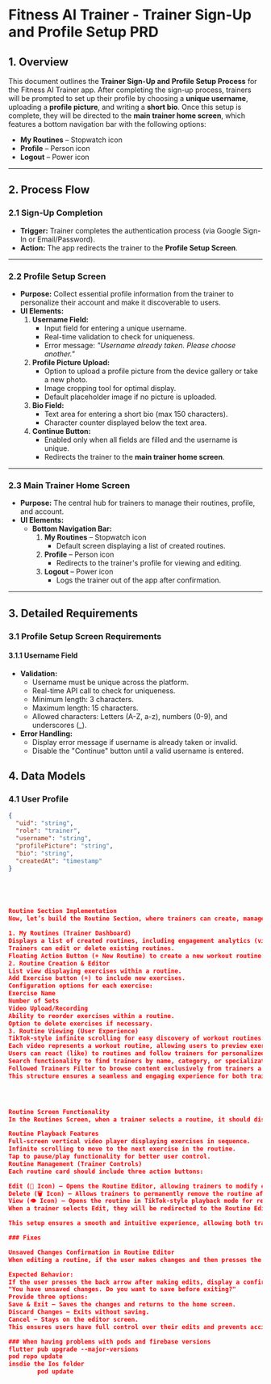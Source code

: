 # Fitness AI Trainer - Trainer Sign-Up and Profile Setup PRD

## 1. Overview
This document outlines the **Trainer Sign-Up and Profile Setup Process** for the Fitness AI Trainer app. After completing the sign-up process, trainers will be prompted to set up their profile by choosing a **unique username**, uploading a **profile picture**, and writing a **short bio**. Once this setup is complete, they will be directed to the **main trainer home screen**, which features a bottom navigation bar with the following options:
- **My Routines** – Stopwatch icon
- **Profile** – Person icon
- **Logout** – Power icon

---

## 2. Process Flow

### 2.1 Sign-Up Completion
- **Trigger:** Trainer completes the authentication process (via Google Sign-In or Email/Password).
- **Action:** The app redirects the trainer to the **Profile Setup Screen**.

---

### 2.2 Profile Setup Screen
- **Purpose:** Collect essential profile information from the trainer to personalize their account and make it discoverable to users.
- **UI Elements:**
  1. **Username Field:**
     - Input field for entering a unique username.
     - Real-time validation to check for uniqueness.
     - Error message: *"Username already taken. Please choose another."*
  2. **Profile Picture Upload:**
     - Option to upload a profile picture from the device gallery or take a new photo.
     - Image cropping tool for optimal display.
     - Default placeholder image if no picture is uploaded.
  3. **Bio Field:**
     - Text area for entering a short bio (max 150 characters).
     - Character counter displayed below the text area.
  4. **Continue Button:**
     - Enabled only when all fields are filled and the username is unique.
     - Redirects the trainer to the **main trainer home screen**.

---

### 2.3 Main Trainer Home Screen
- **Purpose:** The central hub for trainers to manage their routines, profile, and account.
- **UI Elements:**
  - **Bottom Navigation Bar:**
    1. **My Routines** – Stopwatch icon
       - Default screen displaying a list of created routines.
    2. **Profile** – Person icon
       - Redirects to the trainer's profile for viewing and editing.
    3. **Logout** – Power icon
       - Logs the trainer out of the app after confirmation.

---

## 3. Detailed Requirements

### 3.1 Profile Setup Screen Requirements
#### 3.1.1 Username Field
- **Validation:**
  - Username must be unique across the platform.
  - Real-time API call to check for uniqueness.
  - Minimum length: 3 characters.
  - Maximum length: 15 characters.
  - Allowed characters: Letters (A-Z, a-z), numbers (0-9), and underscores (_).
- **Error Handling:**
  - Display error message if username is already taken or invalid.
  - Disable the "Continue" button until a valid username is entered.

## 4. Data Models

### 4.1 User Profile
```json
{
  "uid": "string",
  "role": "trainer",
  "username": "string",
  "profilePicture": "string",
  "bio": "string",
  "createdAt": "timestamp"
}





Routine Section Implementation
Now, let’s build the Routine Section, where trainers can create, manage, and showcase their workout routines. This section will allow trainers to design structured workout plans while ensuring an engaging and interactive experience for users. Below are the key features:

1. My Routines (Trainer Dashboard)
Displays a list of created routines, including engagement analytics (views, likes).
Trainers can edit or delete existing routines.
Floating Action Button (+ New Routine) to create a new workout routine.
2. Routine Creation & Editor
List view displaying exercises within a routine.
Add Exercise button (+) to include new exercises.
Configuration options for each exercise:
Exercise Name
Number of Sets
Video Upload/Recording
Ability to reorder exercises within a routine.
Option to delete exercises if necessary.
3. Routine Viewing (User Experience)
TikTok-style infinite scrolling for easy discovery of workout routines.
Each video represents a workout routine, allowing users to preview exercises in a structured flow.
Users can react (like) to routines and follow trainers for personalized content.
Search functionality to find trainers by name, category, or specialization.
Followed Trainers Filter to browse content exclusively from trainers a user follows.
This structure ensures a seamless and engaging experience for both trainers and users, promoting routine discovery and trainer visibility while maintaining an intuitive workout creation process.




Routine Screen Functionality
In the Routines Screen, when a trainer selects a routine, it should display the workout videos in a TikTok-style format, allowing users to seamlessly scroll down to view the next exercise in the routine.

Routine Playback Features
Full-screen vertical video player displaying exercises in sequence.
Infinite scrolling to move to the next exercise in the routine.
Tap to pause/play functionality for better user control.
Routine Management (Trainer Controls)
Each routine card should include three action buttons:

Edit (📝 Icon) – Opens the Routine Editor, allowing trainers to modify exercises, reorder them, or upload new videos.
Delete (🗑️ Icon) – Allows trainers to permanently remove the routine after confirmation.
View (👁️ Icon) – Opens the routine in TikTok-style playback mode for review.
When a trainer selects Edit, they will be redirected to the Routine Editor, where they can update the routine structure and content.

This setup ensures a smooth and intuitive experience, allowing both trainers and users to navigate workouts effortlessly while providing trainers with easy-to-access editing and management tools. 

### Fixes 

Unsaved Changes Confirmation in Routine Editor
When editing a routine, if the user makes changes and then presses the back arrow, they are currently taken back to the home screen without being prompted to save. To prevent accidental loss of progress, implement a confirmation dialog that notifies the user about unsaved changes.

Expected Behavior:
If the user presses the back arrow after making edits, display a confirmation popup:
"You have unsaved changes. Do you want to save before exiting?"
Provide three options:
Save & Exit – Saves the changes and returns to the home screen.
Discard Changes – Exits without saving.
Cancel – Stays on the editor screen.
This ensures users have full control over their edits and prevents accidental data loss. 

### When having problems with pods and firebase versions 
flutter pub upgrade --major-versions
pod repo update  
insdie the Ios folder 
        pod update
